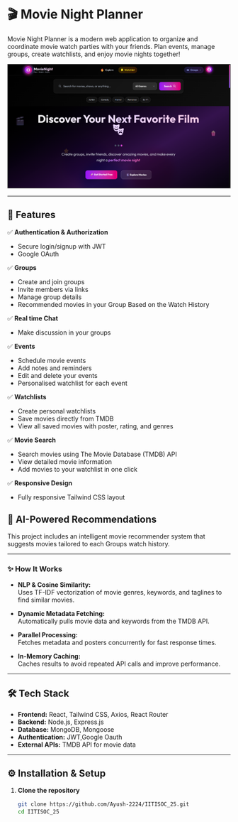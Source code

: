 # 🎬 Movie Night Planner

Movie Night Planner is a modern web application to organize and coordinate movie watch parties with your friends. Plan events, manage groups, create watchlists, and enjoy movie nights together!

![Movie Night Planner Screenshot](frontend/src/public/img1.png) <!-- Add your screenshot image here -->

---

## 🚀 Features

✅ **Authentication & Authorization**
- Secure login/signup with JWT
- Google OAuth

✅ **Groups**
- Create and join groups
- Invite members via links
- Manage group details
- Recommended movies in your Group Based on the Watch History

✅ **Real time Chat**
- Make discussion in your groups

✅ **Events**
- Schedule movie events
- Add notes and reminders
- Edit and delete your events
- Personalised watchlist for each event

✅ **Watchlists**
- Create personal watchlists
- Save movies directly from TMDB
- View all saved movies with poster, rating, and genres

✅ **Movie Search**
- Search movies using The Movie Database (TMDB) API
- View detailed movie information
- Add movies to your watchlist in one click


✅ **Responsive Design**
- Fully responsive Tailwind CSS layout


## 🎯 AI-Powered Recommendations

This project includes an intelligent movie recommender system that suggests movies tailored to each Groups watch history.

---

### ✨ How It Works

- **NLP & Cosine Similarity:**  
  Uses TF-IDF vectorization of movie genres, keywords, and taglines to find similar movies.
  
- **Dynamic Metadata Fetching:**  
  Automatically pulls movie data and keywords from the TMDB API.
  
- **Parallel Processing:**  
  Fetches metadata and posters concurrently for fast response times.

- **In-Memory Caching:**  
  Caches results to avoid repeated API calls and improve performance.


---


## 🛠️ Tech Stack

- **Frontend:** React, Tailwind CSS, Axios, React Router
- **Backend:** Node.js, Express.js
- **Database:** MongoDB, Mongoose
- **Authentication:** JWT,Google Oauth
- **External APIs:** TMDB API for movie data

---



## ⚙️ Installation & Setup

1. **Clone the repository**
   ```bash
   git clone https://github.com/Ayush-2224/IITISOC_25.git
   cd IITISOC_25


